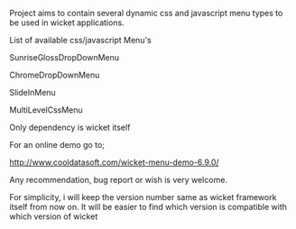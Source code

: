Project aims to contain several dynamic css and javascript menu types to be used in wicket applications.


List of available css/javascript Menu's

SunriseGlossDropDownMenu

ChromeDropDownMenu

SlideInMenu

MultiLevelCssMenu


Only dependency is wicket itself 

For an online demo go to;

http://www.cooldatasoft.com/wicket-menu-demo-6.9.0/

Any recommendation, bug report or wish is very welcome.

For simplicity, i will keep the version number same as wicket framework itself from now on. It will be easier to find which version is compatible with which version of wicket

